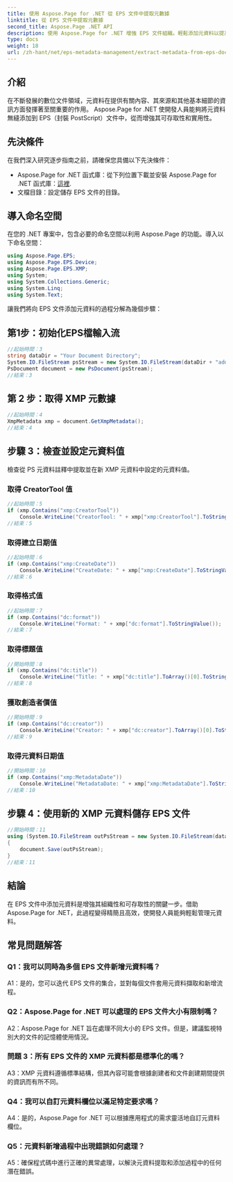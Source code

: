 ```yaml
---
title: 使用 Aspose.Page for .NET 從 EPS 文件中提取元數據
linktitle: 從 EPS 文件中提取元數據
second_title: Aspose.Page .NET API
description: 使用 Aspose.Page for .NET 增強 EPS 文件組織。輕鬆添加元資料以提高可存取性和資訊檢索。
type: docs
weight: 18
url: /zh-hant/net/eps-metadata-management/extract-metadata-from-eps-document/
---
```

## 介紹

在不斷發展的數位文件領域，元資料在提供有關內容、其來源和其他基本細節的資訊方面發揮著至關重要的作用。 Aspose.Page for .NET 使開發人員能夠將元資料無縫添加到 EPS（封裝 PostScript）文件中，從而增強其可存取性和實用性。

## 先決條件

在我們深入研究逐步指南之前，請確保您具備以下先決條件：

-  Aspose.Page for .NET 函式庫：從下列位置下載並安裝 Aspose.Page for .NET 函式庫：[這裡](https://releases.aspose.com/page/net/).
- 文檔目錄：設定儲存 EPS 文件的目錄。

## 導入命名空間

在您的 .NET 專案中，包含必要的命名空間以利用 Aspose.Page 的功能。導入以下命名空間：

```csharp
using Aspose.Page.EPS;
using Aspose.Page.EPS.Device;
using Aspose.Page.EPS.XMP;
using System;
using System.Collections.Generic;
using System.Linq;
using System.Text;
```

讓我們將向 EPS 文件添加元資料的過程分解為幾個步驟：

## 第1步：初始化EPS檔輸入流

```csharp
//起始時間：3
string dataDir = "Your Document Directory";
System.IO.FileStream psStream = new System.IO.FileStream(dataDir + "add_input.eps", System.IO.FileMode.Open, System.IO.FileAccess.Read);
PsDocument document = new PsDocument(psStream);
//結束：3
```

## 第 2 步：取得 XMP 元數據

```csharp
//起始時間：4
XmpMetadata xmp = document.GetXmpMetadata();
//結束：4
```

## 步驟 3：檢查並設定元資料值

檢查從 PS 元資料註釋中提取並在新 XMP 元資料中設定的元資料值。

### 取得 CreatorTool 值

```csharp
//起始時間：5
if (xmp.Contains("xmp:CreatorTool"))
    Console.WriteLine("CreatorTool: " + xmp["xmp:CreatorTool"].ToStringValue());
//結束：5
```

### 取得建立日期值

```csharp
//起始時間：6
if (xmp.Contains("xmp:CreateDate"))
    Console.WriteLine("CreateDate: " + xmp["xmp:CreateDate"].ToStringValue());
//結束：6
```

### 取得格式值

```csharp
//起始時間：7
if (xmp.Contains("dc:format"))
    Console.WriteLine("Format: " + xmp["dc:format"].ToStringValue());
//結束：7
```

### 取得標題值

```csharp
//開始時間：8
if (xmp.Contains("dc:title"))
    Console.WriteLine("Title: " + xmp["dc:title"].ToArray()[0].ToStringValue());
//結束：8
```

### 獲取創造者價值

```csharp
//開始時間：9
if (xmp.Contains("dc:creator"))
    Console.WriteLine("Creator: " + xmp["dc:creator"].ToArray()[0].ToStringValue());
//結束：9
```

### 取得元資料日期值

```csharp
//開始時間：10
if (xmp.Contains("xmp:MetadataDate"))
    Console.WriteLine("MetadataDate: " + xmp["xmp:MetadataDate"].ToStringValue());
//結束：10
```

## 步驟 4：使用新的 XMP 元資料儲存 EPS 文件

```csharp
//開始時間：11
using (System.IO.FileStream outPsStream = new System.IO.FileStream(dataDir + "add_output.eps", System.IO.FileMode.Create, System.IO.FileAccess.Write))
{
    document.Save(outPsStream);
}
//結束：11
```

## 結論

在 EPS 文件中添加元資料是增強其組織性和可存取性的關鍵一步。借助 Aspose.Page for .NET，此過程變得精簡且高效，使開發人員能夠輕鬆管理元資料。

## 常見問題解答

### Q1：我可以同時為多個 EPS 文件新增元資料嗎？

A1：是的，您可以迭代 EPS 文件的集合，並對每個文件套用元資料擷取和新增流程。

### Q2：Aspose.Page for .NET 可以處理的 EPS 文件大小有限制嗎？

A2：Aspose.Page for .NET 旨在處理不同大小的 EPS 文件。但是，建議監視特別大的文件的記憶體使用情況。

### 問題 3：所有 EPS 文件的 XMP 元資料都是標準化的嗎？

A3：XMP 元資料遵循標準結構，但其內容可能會根據創建者和文件創建期間提供的資訊而有所不同。

### Q4：我可以自訂元資料欄位以滿足特定要求嗎？

A4：是的，Aspose.Page for .NET 可以根據應用程式的需求靈活地自訂元資料欄位。

### Q5：元資料新增過程中出現錯誤如何處理？

A5：確保程式碼中進行正確的異常處理，以解決元資料提取和添加過程中的任何潛在錯誤。